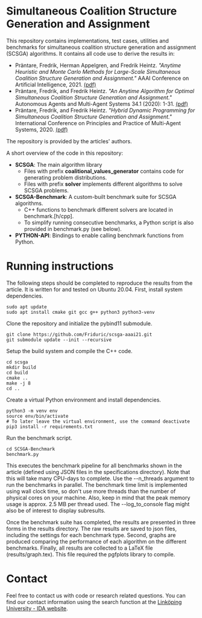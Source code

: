 # Simultaneous Coalition Structure Generation and Assignment

This repository contains implementations, test cases, utilities and benchmarks for simultaneous coalition structure generation and assignment (SCSGA) algorithms. It contains all code use to derive the results in:
- Präntare, Fredrik, Herman Appelgren, and Fredrik Heintz. *"Anytime Heuristic and Monte Carlo Methods for Large-Scale Simultaneous Coalition Structure Generation and Assignment."* AAAI Conference on Artificial Intelligence, 2021. [(pdf)](https://www.aaai.org/AAAI21Papers/AAAI-5046.PrantareF.pdf) 
- Präntare, Fredrik, and Fredrik Heintz. *"An Anytime Algorithm for Optimal Simultaneous Coalition Structure Generation and Assignment."* Autonomous Agents and Multi-Agent Systems 34.1 (2020): 1-31. [(pdf)](https://link.springer.com/content/pdf/10.1007/s10458-020-09450-1.pdf) 
- Präntare, Fredrik, and Fredrik Heintz. *"Hybrid Dynamic Programming for Simultaneous Coalition Structure Generation and Assignment."* International Conference on Principles and Practice of Multi-Agent Systems, 2020. [(pdf)](https://www.ida.liu.se/divisions/aiics/publications/PRIMA-2021-Hybrid-Dynamic-Programming.pdf) 

The repository is provided by the articles' authors.

A short overview of the code in this repository:

- **SCSGA**: The main algorithm library
  - Files with prefix **coalitional_values_generator** contains code for generating problem distributions.
  - Files with prefix **solver** implements different algorithms to solve SCSGA problems.
- **SCSGA-Benchmark**: A custom-built benchmark suite for SCSGA algorithms.
  - C++ functions to benchmark different solvers are located in benchmark.\[h/cpp\].
  - To simplify running consecutive benchmarks, a Python script is also provided in benchmark.py (see below).
- **PYTHON-API**: Bindings to enable calling benchmark functions from Python.

# Running instructions

The following steps should be completed to reproduce the results from the article. It is written for and tested on Ubuntu 20.04. First, install system dependencies.
```
sudo apt update
sudo apt install cmake git gcc g++ python3 python3-venv
```

Clone the repository and initialize the pybind11 submodule.
```
git clone https://github.com/Friduric/scsga-aaai21.git
git submodule update --init --recursive
```

Setup the build system and compile the C++ code.
```
cd scsga
mkdir build
cd build
cmake ..
make -j 8
cd ..
```

Create a virtual Python environment and install dependencies.
```
python3 -m venv env
source env/bin/activate 
# To later leave the virtual environment, use the command deactivate
pip3 install -r requirements.txt
```

Run the benchmark script.
```
cd SCSGA-Benchmark
benchmark.py
```

This executes the benchmark pipeline for all benchmarks shown in the article (defined using JSON files in the specifications directory). Note that this will take many CPU-days to complete. Use the --n_threads argument to run the benchmarks in parallel. The benchmark time limit is implemented using wall clock time, so don't use more threads than the number of physical cores on your machine. Also, keep in mind that the peak memory usage is approx. 2.5 MB per thread used. The --log_to_console flag might also be of interest to display subresults.

Once the benchmark suite has completed, the results are presented in three forms in the results directory. The raw results are saved to json files, including the settings for each benchmark type. Second, graphs are produced comparing the performance of each algorithm on the different benchmarks. Finally, all results are collected to a LaTeX file (results/graph.tex). This file required the pgfplots library to compile.

# Contact

Feel free to contact us with code or research related questions. You can find our contact information using the search function at the [Linköping University - IDA website](https://www.ida.liu.se/department/contact/search_person.en.shtml).
